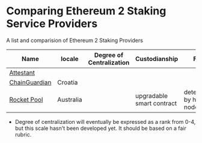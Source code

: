# Comparing Ethereum 2 Staking Service Providers
A list and comparision of Ethereum 2 Staking Providers

 Name|locale|Degree of Centralization|Custodianship | Fees| Notes|
--- | --- | --- | --- | --- | --- |
[Attestant](https://attestant.io)|  | | | | |
[ChainGuardian](https://github.com/NodeFactoryIo/ChainGuardian)|Croatia  | | ||
[Rocket Pool](https://www.rocketpool.net)|Australia | |upgradable smart contract |determined by host node vote||
 

* Degree of centralization will eventually be expressed as a rank from 0-4, but this scale hasn't been developed yet. It should be based on a fair rubric.
